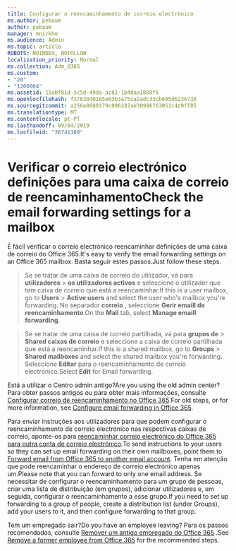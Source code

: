 ```yaml
---
title: Configurar o reencaminhamento de correio electrónico
ms.author: pebaum
author: pebaum
manager: mnirkhe
ms.audience: Admin
ms.topic: article
ROBOTS: NOINDEX, NOFOLLOW
localization_priority: Normal
ms.collection: Adm_O365
ms.custom:
- "20"
- "1200004"
ms.assetid: 15abf81d-5c5d-49da-ac81-1b4daa1809f6
ms.openlocfilehash: f3763840185e03b3a75ca2adc33cb685d6236738
ms.sourcegitcommit: a256e8680379c006287ae30996763051c4d9ff85
ms.translationtype: MT
ms.contentlocale: pt-PT
ms.lasthandoff: 09/04/2019
ms.locfileid: "36741160"
---
```

# <a name="check-the-email-forwarding-settings-for-a-mailbox"></a><span data-ttu-id="d2753-102">Verificar o correio electrónico definições para uma caixa de correio de reencaminhamento</span><span class="sxs-lookup"><span data-stu-id="d2753-102">Check the email forwarding settings for a mailbox</span></span>

<span data-ttu-id="d2753-103">É fácil verificar o correio electrónico reencaminhar definições de uma caixa de correio do Office 365.</span><span class="sxs-lookup"><span data-stu-id="d2753-103">It's easy to verify the email forwarding settings on an Office 365 mailbox.</span></span> <span data-ttu-id="d2753-104">Basta seguir estes passos.</span><span class="sxs-lookup"><span data-stu-id="d2753-104">Just follow these steps.</span></span>
  
> <span data-ttu-id="d2753-105">Se se tratar de uma caixa de correio do utilizador, vá para **utilizadores** \> **os utilizadores activos** e seleccione o utilizador que tem caixa de correio que está a reencaminhar.</span><span class="sxs-lookup"><span data-stu-id="d2753-105">If this is a user mailbox, go to **Users** \> **Active users** and select the user who's mailbox you're forwarding.</span></span> <span data-ttu-id="d2753-106">No separador **correio** , seleccione **Gerir emaill de reencaminhamento**.</span><span class="sxs-lookup"><span data-stu-id="d2753-106">On the **Mail** tab, select **Manage emaill forwarding**.</span></span>
    
> <span data-ttu-id="d2753-107">Se se tratar de uma caixa de correio partilhada, vá para **grupos de** \> **Shared caixas de correio** e seleccione a caixa de correio partilhada que está a reencaminhar.</span><span class="sxs-lookup"><span data-stu-id="d2753-107">If this is a shared mailbox, go to **Groups** \> **Shared mailboxes** and select the shared mailbox you're forwarding.</span></span> <span data-ttu-id="d2753-108">Seleccione **Editar** para o reencaminhamento de correio electrónico.</span><span class="sxs-lookup"><span data-stu-id="d2753-108">Select **Edit** for Email forwarding.</span></span>

<span data-ttu-id="d2753-109">Está a utilizar o Centro admin antigo?</span><span class="sxs-lookup"><span data-stu-id="d2753-109">Are you using the old admin center?</span></span> <span data-ttu-id="d2753-110">Para obter passos antigos ou para obter mais informações, consulte [Configurar correio de reencaminhamento no Office 365](https://docs.microsoft.com/office365/admin/email/configure-email-forwarding).</span><span class="sxs-lookup"><span data-stu-id="d2753-110">For old steps, or for more information, see [Configure email forwarding in Office 365](https://docs.microsoft.com/office365/admin/email/configure-email-forwarding).</span></span>
  
<span data-ttu-id="d2753-111">Para enviar instruções aos utilizadores para que podem configurar o reencaminhamento de correio electrónico nas respectivas caixas de correio, aponte-os para [reencaminhar correio electrónico do Office 365 para outra conta de correio electrónico](https://support.office.com/article/Forward-email-from-Office-365-to-another-email-account-1ed4ee1e-74f8-4f53-a174-86b748ff6a0e).</span><span class="sxs-lookup"><span data-stu-id="d2753-111">To send instructions to your users so they can set up email forwarding on their own mailboxes, point them to [Forward email from Office 365 to another email account](https://support.office.com/article/Forward-email-from-Office-365-to-another-email-account-1ed4ee1e-74f8-4f53-a174-86b748ff6a0e).</span></span> <span data-ttu-id="d2753-112">Tenha em atenção que pode reencaminhar o endereço de correio electrónico apenas um.</span><span class="sxs-lookup"><span data-stu-id="d2753-112">Please note that you can forward to only one email address.</span></span> <span data-ttu-id="d2753-113">Se necessitar de configurar o reencaminhamento para um grupo de pessoas, criar uma lista de distribuição (em grupos), adicionar utilizadores e, em seguida, configurar o reencaminhamento a esse grupo.</span><span class="sxs-lookup"><span data-stu-id="d2753-113">If you need to set up forwarding to a group of people, create a distribution list (under Groups), add your users to it, and then configure forwarding to that group.</span></span>
  
<span data-ttu-id="d2753-114">Tem um empregado sair?</span><span class="sxs-lookup"><span data-stu-id="d2753-114">Do you have an employee leaving?</span></span> <span data-ttu-id="d2753-115">Para os passos recomendados, consulte [Remover um antigo empregado do Office 365](https://docs.microsoft.com/office365/admin/add-users/remove-former-employee) .</span><span class="sxs-lookup"><span data-stu-id="d2753-115">See [Remove a former employee from Office 365](https://docs.microsoft.com/office365/admin/add-users/remove-former-employee) for the recommended steps.</span></span>
  